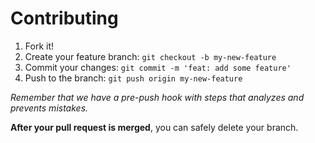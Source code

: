 # Contributing

1. Fork it!
2. Create your feature branch: `git checkout -b my-new-feature`
3. Commit your changes: `git commit -m 'feat: add some feature'`
4. Push to the branch: `git push origin my-new-feature`

_Remember that we have a pre-push hook with steps that analyzes and prevents mistakes._

**After your pull request is merged**, you can safely delete your branch.
